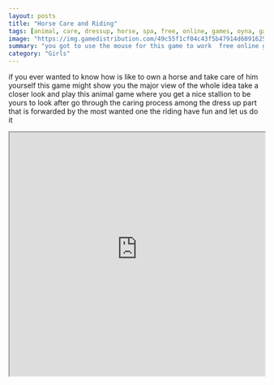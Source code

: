 ```yaml
---
layout: posts
title: "Horse Care and Riding"
tags: [animal, care, dressup, horse, spa, free, online, games, oyna, game, free, games, play, play, games]
image: "https://img.gamedistribution.com/49c55f1cf04c43f5b47914d609162543.jpg"
summary: "you got to use the mouse for this game to work  free online games oyna game free games play play games"
category: "Girls"
---
```


if you ever wanted to know how is like to own a horse and take care of him yourself this game might show you the major view of the whole idea take a closer look and play this animal game where you get a nice stallion to be yours to look after go through the caring process among the dress up part that is forwarded by the most wanted one the riding have fun and let us do it

<iframe width="100%" height="480px;" src="https://html5.gamedistribution.com/49c55f1cf04c43f5b47914d609162543/"></iframe>